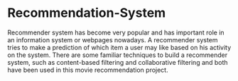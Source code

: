 # Recommendation-System

Recommender system has become very popular and has important role in an information system or webpages nowadays. A recommender system tries to make a prediction of which item a user may like based on his activity on the system. There are some familiar techniques to build a recommender system, such as content-based filtering and collaborative filtering and both have been used in this movie recommendation project.
